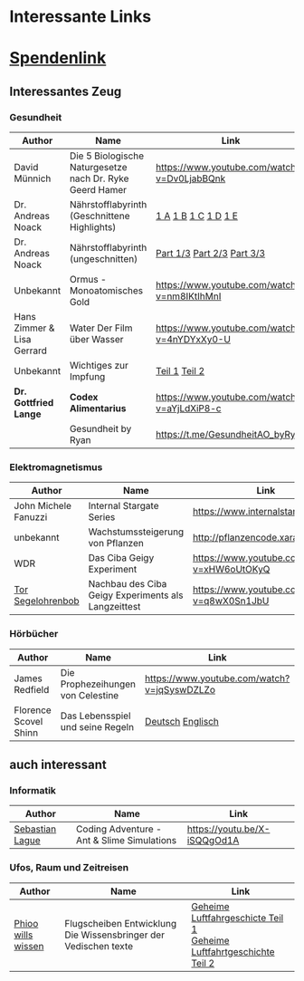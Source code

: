 # Interessante Links

# [Spendenlink](https://www.paypal.com/paypalme/jensmysl)

## Interessantes Zeug

### Gesundheit
| Author | Name | Link |
|-|-|-|
| David Münnich | Die 5 Biologische Naturgesetze nach Dr. Ryke Geerd Hamer | <https://www.youtube.com/watch?v=Dv0LjabBQnk>|
| Dr. Andreas Noack | Nährstofflabyrinth (Geschnittene Highlights)| [1 A](https://www.youtube.com/watch?v=_RUlbFFusNM) [1 B](https://www.youtube.com/watch?v=SgxhT-A_PtE) [1 C](https://www.youtube.com/watch?v=R7GeIqMkpIQ) [1 D](https://www.youtube.com/watch?v=MzmaX6WKtJw) [1 E](https://www.youtube.com/watch?v=09V9ioO-3fo) |
| Dr. Andreas Noack | Nährstofflabyrinth (ungeschnitten)| [Part 1/3](https://www.youtube.com/watch?v=lWJU1MS8O78) [Part 2/3](https://www.youtube.com/watch?v=PbGb2f1O6bs) [Part 3/3](https://www.youtube.com/watch?v=lEL3lpuLsvw) |
| Unbekannt | Ormus - Monoatomisches Gold | <https://www.youtube.com/watch?v=nm8IKtIhMnI> |
| Hans Zimmer & Lisa Gerrard | Water Der Film über Wasser | <https://www.youtube.com/watch?v=4nYDYxXy0-U> |
| Unbekannt | Wichtiges zur Impfung | [Teil 1](https://www.youtube.com/watch?v=DW61NC9F2vE) [Teil 2](https://www.youtube.com/watch?v=XJ-CnyYkUVk) |
| **Dr. Gottfried Lange** | **Codex Alimentarius** | https://www.youtube.com/watch?v=aYjLdXiP8-c |
| | Gesundheit by Ryan | https://t.me/GesundheitAO_byRyan |
### Elektromagnetismus
| Author | Name | Link |
|-|-|-|
| John Michele Fanuzzi | Internal Stargate Series | <https://www.internalstargate.com/> |
|unbekannt|Wachstumssteigerung von Pflanzen|<http://pflanzencode.xara.hosting>|
| WDR | Das Ciba Geigy Experiment| <https://www.youtube.com/watch?v=xHW6oUtOKyQ> |
| [Tor Segelohrenbob](https://www.youtube.com/channel/UC9BCVegXvV1ZhB_Trk7vQlA) | Nachbau des Ciba Geigy Experiments als Langzeittest | https://www.youtube.com/watch?v=q8wX0Sn1JbU |

### Hörbücher
| Author | Name | Link |
|-|-|-|
| James Redfield | Die Prophezeihungen von Celestine | <https://www.youtube.com/watch?v=jqSyswDZLZo> |
| Florence Scovel Shinn | Das Lebensspiel und seine Regeln | [Deutsch](https://www.youtube.com/watch?v=fOgFqamanIQ) [Englisch](https://www.youtube.com/watch?v=Mu-es6rGfOE) |

## auch interessant

### Informatik
| Author | Name | Link |
|-|-|-|
| [Sebastian Lague](https://www.youtube.com/channel/UCmtyQOKKmrMVaKuRXz02jbQ) | Coding Adventure - Ant & Slime Simulations | <https://youtu.be/X-iSQQgOd1A>|

### Ufos, Raum und Zeitreisen
| Author | Name | Link |
|-|-|-|
|[Phioo wills wissen](https://t.me/PhiooWW)|Flugscheiben Entwicklung Die Wissensbringer der Vedischen texte|[Geheime Luftfahrgeschicte Teil 1](https://www.youtube.com/watch?v=r4jxqznKM7Y) </br>[Geheime Luftfahrtgeschichte Teil 2](https://youtu.be/Nsoso50_9tQ)|